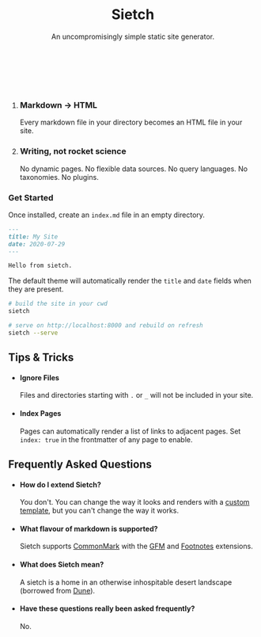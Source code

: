 <header style="padding: 64px; text-align: center">
  <h1>Sietch</h1>
  An uncompromisingly simple static site generator.
</header>


1. ### Markdown → HTML
    Every markdown file in your directory becomes an HTML file in your site.
2. ### Writing, not rocket science
    No dynamic pages. No flexible data sources. No query languages. No taxonomies. No plugins.

### Get Started
Once installed, create an `index.md` file in an empty directory.

```md
---
title: My Site
date: 2020-07-29
---

Hello from sietch.
```

The default theme will automatically render the `title` and `date` fields when they are present.

```sh
# build the site in your cwd
sietch

# serve on http://localhost:8000 and rebuild on refresh
sietch --serve
```

## Tips & Tricks
- #### Ignore Files
    Files and directories starting with `.` or `_` will not be included in your site.
- #### Index Pages
    Pages can automatically render a list of links to adjacent pages. Set `index: true` in the frontmatter of any page to enable.

## Frequently Asked Questions
- #### How do I extend Sietch?
    You don't. You can change the way it looks and renders with a [custom template](templates.html), but you can't change the way it works.
- #### What flavour of markdown is supported?
    Sietch supports [CommonMark](https://commonmark.org/) with the [GFM](https://github.github.com/gfm/) and [Footnotes](https://michelf.ca/projects/php-markdown/extra/#footnotes) extensions.
- #### What does Sietch mean?
    A sietch is a home in an otherwise inhospitable desert landscape (borrowed from [Dune](https://en.wikipedia.org/wiki/Dune_(novel))).
- #### Have these questions really been asked frequently?
    No.

